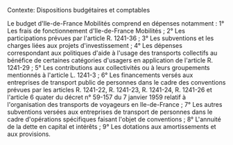 Contexte: Dispositions budgétaires et comptables

Le budget d'Ile-de-France Mobilités comprend en dépenses notamment : 1° Les frais de fonctionnement d'Ile-de-France Mobilités ; 2° Les participations prévues par l'article R. 1241-36 ; 3° Les subventions et les charges liées aux projets d'investissement ; 4° Les dépenses correspondant aux politiques d'aide à l'usage des transports collectifs au bénéfice de certaines catégories d'usagers en application de l'article R. 1241-29 ; 5° Les contributions aux collectivités ou à leurs groupements mentionnés à l'article L. 1241-3 ; 6° Les financements versés aux entreprises de transport public de personnes dans le cadre des conventions prévues par les articles R. 1241-22, R. 1241-23, R. 1241-24, R. 1241-26 et l'article 6 quater du décret n° 59-157 du 7 janvier 1959 relatif à l'organisation des transports de voyageurs en Ile-de-France ; 7° Les autres subventions versées aux entreprises de transport de personnes dans le cadre d'opérations spécifiques faisant l'objet de conventions ; 8° L'annuité de la dette en capital et intérêts ; 9° Les dotations aux amortissements et aux provisions.